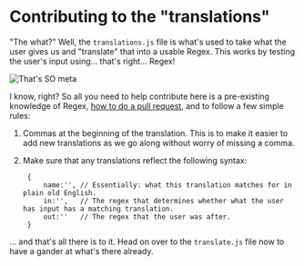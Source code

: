 # Contributing to the "translations" #

"The what?" Well, the `translations.js` file is what's used to take what the user gives us and "translate" that into a usable Regex. This works by testing the user's input using... that's right... Regex!

![That's SO meta](http://i.qkme.me/3slpph.jpg)

I know, right? So all you need to help contribute here is a pre-existing knowledge of Regex, [how to do a pull request](https://help.github.com/articles/using-pull-requests), and to follow a few simple rules:

1. Commas at the beginning of the translation. This is to make it easier to add new translations as we go along without worry of missing a comma.
2. Make sure that any translations reflect the following syntax:
    
        {
            name:'', // Essentially: what this translation matches for in plain old English.
            in:'',   // The regex that determines whether what the user has input has a matching translation.
            out:''   // The regex that the user was after.
        }

... and that's all there is to it. Head on over to the `translate.js` file now to have a gander at what's there already.